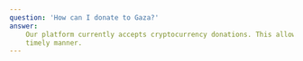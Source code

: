```yaml
---
question: 'How can I donate to Gaza?'
answer:
    Our platform currently accepts cryptocurrency donations. This allows us to make contributions in a faster and more transparent way, ensuring that your aid will reach the children of Gaza in a
    timely manner.
---
```

